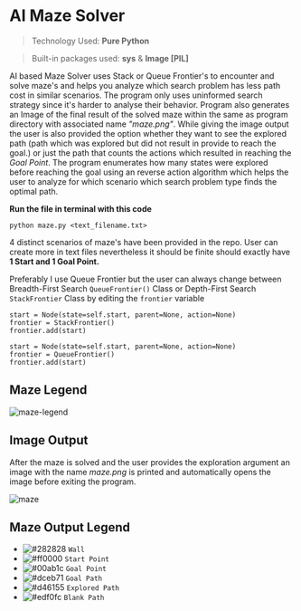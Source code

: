 # AI Maze Solver
>Technology Used: **Pure Python**

>Built-in packages used: **sys** & **Image [PIL]**

AI based Maze Solver uses Stack or Queue Frontier's to encounter and solve maze's and helps you analyze which search problem has less path cost in similar scenarios. The program only uses uninformed search strategy since it's harder to analyse their behavior. Program also generates an Image of the final result of the solved maze within the same as program directory with associated name *"maze.png"*. While giving the image output the user is also provided the option whether they want to see the explored path (path which was explored but did not result in provide to reach the goal.) or just the path that counts the actions which resulted in reaching the *Goal Point*. The program enumerates how many states were explored before reaching the goal using an reverse action algorithm which helps the user to analyze for which scenario which search problem type finds the optimal path.


**Run the file in terminal with this code**
```
python maze.py <text_filename.txt>
```


4 distinct scenarios of maze's have been provided in the repo. User can create more in text files nevertheless it should be finite should exactly have **1 Start and 1 Goal Point.**


Preferably I use Queue Frontier but the user can always change between Breadth-First Search `QueueFrontier()` Class or Depth-First Search `StackFrontier` Class by editing the `frontier` variable
```
start = Node(state=self.start, parent=None, action=None)
frontier = StackFrontier()
frontier.add(start)
```
```
start = Node(state=self.start, parent=None, action=None)
frontier = QueueFrontier()
frontier.add(start)
```

## **Maze Legend**
![maze-legend](https://user-images.githubusercontent.com/67305606/153759315-f08e9b18-c94f-4c94-8548-239011c08af3.png)

## **Image Output**
After the maze is solved and the user provides the exploration argument an image with the name *maze.png* is printed and automatically opens the image before exiting the program.

![maze](https://user-images.githubusercontent.com/67305606/153759352-0f5618af-3879-44a0-b3d4-4389ac6c0486.png)

## Maze Output Legend
- ![#282828](https://via.placeholder.com/15/282828/000000?text=+) `Wall`
- ![#ff0000](https://via.placeholder.com/15/ff0000/000000?text=+) `Start Point`
- ![#00ab1c](https://via.placeholder.com/15/00ab1c/000000?text=+) `Goal Point`
- ![#dceb71](https://via.placeholder.com/15/dceb71/000000?text=+) `Goal Path`
- ![#d46155](https://via.placeholder.com/15/d46155/000000?text=+) `Explored Path`
- ![#edf0fc](https://via.placeholder.com/15/edf0fc/000000?text=+) `Blank Path`
